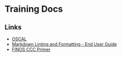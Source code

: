 # Training Docs

## Links

- [OSCAL](https://github.com/finos/common-cloud-controls/tree/main/docs/oscal/oscal.md)
- [Markdown Linting and Formatting - End User Guide](./lint_format_user_guide.md)
- [FINOS CCC Primer](./FINOS-CCC-Primer-June-2024.pdf)
